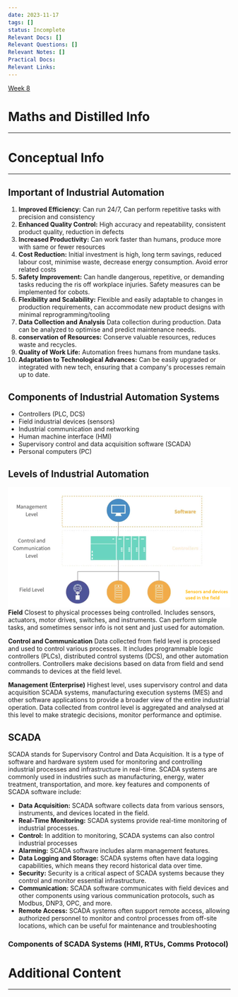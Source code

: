 ```yaml
---
date: 2023-11-17
tags: []
status: Incomplete
Relevant Docs: []
Relevant Questions: []
Relevant Notes: []
Practical Docs: 
Relevant Links:
---
```

[Week 8](Attachments/Week%208%20Lecture%20Workshop-1.pdf)
# Maths and Distilled Info
---




# Conceptual Info
---

## Important of Industrial Automation
1. **Improved Efficiency:** Can run 24/7, Can perform repetitive tasks with precision and consistency
2. **Enhanced Quality Control:** High accuracy and repeatability, consistent product quality, reduction in defects
3. **Increased Productivity:** Can work faster than humans, produce more with same or fewer resources
4. **Cost Reduction:** Initial investment is high, long term savings, reduced labour cost, minimise waste, decrease energy consumption. Avoid error related costs
5. **Safety Improvement:** Can handle dangerous, repetitive, or demanding tasks reducing the ris off workplace injuries. Safety measures can be implemented for cobots.
6. **Flexibility and Scalability:** Flexible and easily adaptable to changes in production requirements, can accommodate new product designs with minimal reprogramming/tooling
7. **Data Collection and Analysis** Data collection during production. Data can be analyzed to optimise and predict maintenance needs.
8. **conservation of Resources:** Conserve valuable resources, reduces waste and recycles.
9. **Quality of Work Life:** Automation frees humans from mundane tasks.
10. **Adaptation to Technological Advances:** Can be easily upgraded or integrated with new tech, ensuring that a company's processes remain up to date.

## Components of Industrial Automation Systems
-  Controllers (PLC, DCS)
- Field industrial devices (sensors)
- Industrial communication and networking
- Human machine interface (HMI)
- Supervisory control and data acquisition software (SCADA)
- Personal computers (PC)

## Levels of Industrial Automation
![](Attachments/Pasted%20image%2020231118202411.png)
**Field**
Closest to physical processes being controlled. Includes sensors, actuators, motor drives, switches, and instruments. Can perform simple tasks, and sometimes sensor info is not sent and just used for automation.

**Control and Communication**
Data collected from field level is processed and used to control various processes. It includes programmable logic controllers (PLCs), distributed control systems (DCS), and other automation controllers. Controllers make decisions based on data from field and send commands to devices at the field level.

**Management (Enterprise)**
Highest level, uses supervisory control and data acquisition SCADA systems, manufacturing execution systems (MES) and other software applications to provide a broader view of the entire industrial operation. Data collected from control level is aggregated and analysed at this level to make strategic decisions, monitor performance and optimise.

## SCADA
SCADA stands for Supervisory Control and Data Acquisition. It is a type of software and hardware system used for monitoring and controlling industrial processes and infrastructure in real-time. SCADA systems are commonly used in industries such as manufacturing, energy, water treatment, transportation, and more. key features and components of SCADA software include:
- **Data Acquisition:** SCADA software collects data from various sensors, instruments, and devices located in the field.
- **Real-Time Monitoring:** SCADA systems provide real-time monitoring of industrial processes.
- **Control:** In addition to monitoring, SCADA systems can also control industrial processes
- **Alarming:** SCADA software includes alarm management features.
- **Data Logging and Storage:** SCADA systems often have data logging capabilities, which means they record historical data over time.
- **Security:** Security is a critical aspect of SCADA systems because they control and monitor essential infrastructure.
- **Communication:** SCADA software communicates with field devices and other components using various communication protocols, such as Modbus, DNP3, OPC, and more.
- **Remote Access:** SCADA systems often support remote access, allowing authorized personnel to monitor and control processes from off-site locations, which can be useful for maintenance and troubleshooting

### Components of SCADA Systems (HMI, RTUs, Comms Protocol)
# Additional Content
---
